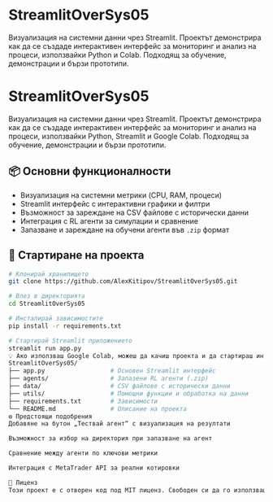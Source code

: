 # StreamlitOverSys05
Визуализация на системни данни чрез Streamlit. Проектът демонстрира как да се създаде интерактивен интерфейс за мониторинг и анализ на процеси, използвайки Python и Colab. Подходящ за обучение, демонстрации и бързи прототипи.
# StreamlitOverSys05

Визуализация на системни данни чрез Streamlit. Проектът демонстрира как да се създаде интерактивен интерфейс за мониторинг и анализ на процеси, използвайки Python, Streamlit и Google Colab. Подходящ за обучение, демонстрации и бързи прототипи.

## 📦 Основни функционалности

- Визуализация на системни метрики (CPU, RAM, процеси)
- Streamlit интерфейс с интерактивни графики и филтри
- Възможност за зареждане на CSV файлове с исторически данни
- Интеграция с RL агенти за симулации и сравнение
- Запазване и зареждане на обучени агенти във `.zip` формат

## 🚀 Стартиране на проекта

```bash
# Клонирай хранилището
git clone https://github.com/AlexKitipov/StreamlitOverSys05.git

# Влез в директорията
cd StreamlitOverSys05

# Инсталирай зависимостите
pip install -r requirements.txt

# Стартирай Streamlit приложението
streamlit run app.py
💡 Ако използваш Google Colab, можеш да качиш проекта и да стартираш интерфейса чрез localtunnel или ngrok.
StreamlitOverSys05/
├── app.py                  # Основен Streamlit интерфейс
├── agents/                 # Запазени RL агенти (.zip)
├── data/                   # CSV файлове с исторически данни
├── utils/                  # Помощни функции и обработка на данни
├── requirements.txt        # Зависимости
└── README.md               # Описание на проекта
⚙️ Предстоящи подобрения
Добавяне на бутон „Тествай агент“ с визуализация на резултати

Възможност за избор на директория при запазване на агент

Сравнение между агенти по ключови метрики

Интеграция с MetaTrader API за реални котировки

📄 Лиценз
Този проект е с отворен код под MIT лиценз. Свободен си да го използваш, модифицираш и споделяш.
